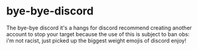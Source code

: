 # bye-bye-discord
The bye-bye discord it's a hangs for discord
recommend creating another account to stop your target
because the use of this is subject to ban
obs: i'm not racist, just picked up the biggest weight emojis of discord
enjoy!
